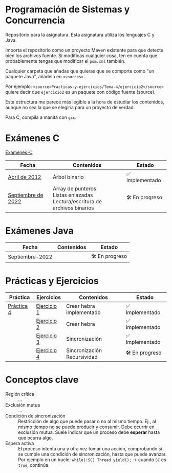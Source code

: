 # Programación de Sistemas y Concurrencia
Repositorio para la asignatura. Esta asignatura utiliza los lenguajes C y Java.

Importa el repositorio como un proyecto Maven existente para que detecte
bien los archivos fuente. Si modificas cualquier cosa, ten en cuenta que 
probablemente tengas que modificar el `pom.xml` también. 

Cualquier carpeta que añadas que quieras que se comporte como "un paquete Java",
añádelo en `<sources>`.

Por ejemplo: `<source>Practicas-y-ejercicios/Tema-4/ejercicio2</source>` quiere
decir que `ejercicio2` es un paquete con código fuente (source).

Esta estructura me parece más legible a la hora de estudiar los contenidos, 
aunque no sea la que se elegiría para un proyecto de verdad.

Para C, compila a manita con `gcc`.

# Exámenes C
[Examenes-C](Examenes-C)

| Fecha         | Contenidos    | Estado |
|---------------|---------------|--------|
| [Abril de 2012](Examenes-C/Abril-2012) | Árbol binario | ✅ Implementado |
| [Septiembre de 2022](Examenes-C/Septiembre-2022) |  Array de punteros <br> Listas enlazadas <br> Lectura/escritura de archivos binarios | 🛠️ En progreso |


# Exámenes Java
| Fecha | Contenidos | Estado |
|-------|------------|--------|
| Septiembre-2022 |            | 🛠️ En progreso |

# Prácticas y Ejercicios
| Práctica | Ejercicios | Contenidos | Estado |
|----------|------------|------------|--------|
| [Práctica 4][p4] | [Ejercicio 1][p4] |Crear hebra implementado | ✅ Implementado |
|                  | [Ejercicio 2][p4e2] | Crear hebra | ✅ Implementado |
|                  | [Ejercicio 3][p4e3] | Sincronización | ✅ Implementado |
|                  | [Ejercicio 4][p4e4] | Sincronización <br> Recursividad | 🛠️ En progreso |

[p4]:     Practicas-y-ejercicios/Tema-4/
[p4e2]:   Practicas-y-ejercicios/Tema-4/ejercicio2
[p4e3]:   Practicas-y-ejercicios/Tema-4/ejercicio3
[p4e4]:   Practicas-y-ejercicios/Tema-4/ejercicio3

# Conceptos clave
<dl> 
   	<dt>Región crítica
   	<dd>... 
   	<dt>Exclusión mutua 
   	<dd>...
    <dt>Condición de sincronización
    <dd>Restricción de algo que puede pasar o no al mismo tiempo. Ej., al mismo
        tiempo no se puede producir y consumir. Debe ocurrir en exclusión mutua.
        Suele indicar que un proceso debe <b>esperar</b> hasta que ocurra algo.
    <dt>Espera activa
    <dd>El proceso intenta una y otra vez tomar una acción, comprobando si se
        cumple una condición de sincronización, hasta que puede avanzar. Por 
        ejemplo en un bucle: <code>while(!SC) Thread.yield();</code> -> cuando 
        <code>SC</code> es <code>true</code>, continúa.
</dl>